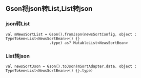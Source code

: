 ## Gson将json转List,List转json

### json转List
```
val mNewsSortList = Gson().fromJson(newsSortConfig, object : TypeToken<List<NewsSortBean>>() {}
                    .type) as? MutableList<NewsSortBean>
```

### List转json
```
val newsSortJson = Gson().toJson(mSortAdapter.data, object : TypeToken<List<NewsSortBean>>() {}.type)
```
